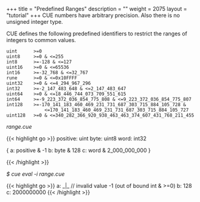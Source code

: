 +++
title = "Predefined Ranges"
description = ""
weight = 2075
layout = "tutorial"
+++
CUE numbers have arbitrary precision.
Also there is no unsigned integer type.

CUE defines the following predefined identifiers to restrict the ranges of
integers to common values.

```
uint      >=0
uint8     >=0 & <=255
int8      >=-128 & <=127
uint16    >=0 & <=65536
int16     >=-32_768 & <=32_767
rune      >=0 & <=0x10FFFF
uint32    >=0 & <=4_294_967_296
int32     >=-2_147_483_648 & <=2_147_483_647
uint64    >=0 & <=18_446_744_073_709_551_615
int64     >=-9_223_372_036_854_775_808 & <=9_223_372_036_854_775_807
int128    >=-170_141_183_460_469_231_731_687_303_715_884_105_728 &
              <=170_141_183_460_469_231_731_687_303_715_884_105_727
uint128   >=0 & <=340_282_366_920_938_463_463_374_607_431_768_211_455
```


<a id="td-block-padding" class="td-offset-anchor"></a>
<section class="row td-box td-box--white td-box--gradient td-box--height-auto">
<div class="col-lg-6 mr-0">
<i>range.cue</i>
<p>
{{< highlight go >}}
positive: uint
byte:     uint8
word:     int32

{
    a: positive & -1
    b: byte & 128
    c: word & 2_000_000_000
}

{{< /highlight >}}
<br>
</div>

<div class="col-lg-6 ml-0"><i>$ cue eval -i range.cue</i>
<p>
{{< highlight go >}}
a: _|_ // invalid value -1 (out of bound int & >=0)
b: 128
c: 2000000000
{{< /highlight >}}
</div>
</section>